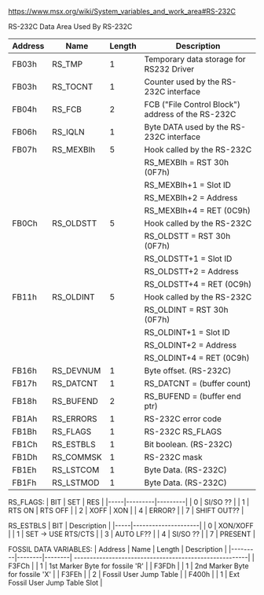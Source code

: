 https://www.msx.org/wiki/System_variables_and_work_area#RS-232C


RS-232C
Data Area Used By RS-232C

| Address | Name      | Length | Description                                            |
|---------|-----------|--------| -------------------------------------------------------|
| FB03h   | RS_TMP    |  1     | Temporary data storage for RS232 Driver                |
| FB03h   | RS_TOCNT  |  1     | Counter used by the RS-232C interface                  |
| FB04h   | RS_FCB    |  2     | FCB ("File Control Block") address of the RS-232C      |
| FB06h   | RS_IQLN   |  1     | Byte DATA used by the RS-232C interface                |
| FB07h   | RS_MEXBIh |  5     | Hook called by the RS-232C                             |
|         |           |        | RS_MEXBIh = RST 30h (0F7h)                             |
|         |           |        | RS_MEXBIh+1 = Slot ID                                  |
|         |           |        | RS_MEXBIh+2 = Address                                  |
|         |           |        | RS_MEXBIh+4 = RET (0C9h)                               |
| FB0Ch   | RS_OLDSTT |  5     | Hook called by the RS-232C                             |
|         |           |        | RS_OLDSTT = RST 30h (0F7h)                             |
|         |           |        | RS_OLDSTT+1 = Slot ID                                  |
|         |           |        | RS_OLDSTT+2 = Address                                  |
|         |           |        | RS_OLDSTT+4 = RET (0C9h)                               |
| FB11h   | RS_OLDINT |  5     | Hook called by the RS-232C                             |
|         |           |        | RS_OLDINT = RST 30h (0F7h)                             |
|         |           |        | RS_OLDINT+1 = Slot ID                                  |
|         |           |        | RS_OLDINT+2 = Address                                  |
|         |           |        | RS_OLDINT+4 = RET (0C9h)                               |
| FB16h   | RS_DEVNUM |  1     | Byte offset. (RS-232C)                                 |
| FB17h   | RS_DATCNT |  1     | RS_DATCNT = (buffer count)                             |
| FB18h   | RS_BUFEND |  2     | RS_BUFEND = (buffer end ptr)                           |
| FB1Ah   | RS_ERRORS |  1     | RS-232C error code                                     |
| FB1Bh   | RS_FLAGS  |  1     | RS-232C RS_FLAGS                                       |
| FB1Ch   | RS_ESTBLS |  1     | Bit boolean. (RS-232C)                                 |
| FB1Dh   | RS_COMMSK |  1     | RS-232C mask                                           |
| FB1Eh   | RS_LSTCOM |  1     | Byte Data. (RS-232C)                                   |
| FB1Fh   | RS_LSTMOD |  1     | Byte Data. (RS-232C)                                   |

RS_FLAGS:
| BIT |   SET   |   RES   |
|-----|---------|---------|
|  0  | SI/SO ??          |
|  1  | RTS ON | RTS OFF  |
|  2  | XOFF    | XON     |
|  4  | ERROR?            |
|  7  | SHIFT OUT??       |

RS_ESTBLS
| BIT |   Description       |
|-----|---------------------|
|  0  | XON/XOFF            |
|  1  | SET -> USE RTS/CTS  |
|  3  | AUTO LF??           |
|  4  | SI/SO ??            |
|  7  | PRESENT             |

FOSSIL DATA VARIABLES:
| Address | Name   | Length | Description                                            |
|---------|--------|--------| -------------------------------------------------------|
| F3FCh   |        |  1     | 1st Marker Byte for fossile 'R'                        |
| F3FDh   |        |  1     | 2nd Marker Byte for fossile 'X'                        |
| F3FEh   |        |  2     | Fossil User Jump Table                                 |
| F400h   |        |  1     | Ext Fossil User Jump Table Slot                        |

